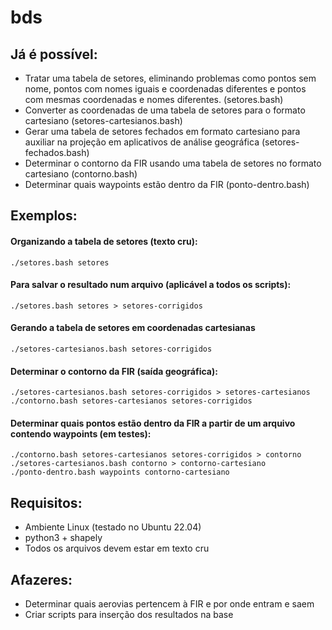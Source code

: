 # bds
## Já é possível:

* Tratar uma tabela de setores, eliminando problemas como pontos sem nome, pontos com nomes iguais e coordenadas diferentes e pontos com mesmas coordenadas e nomes diferentes. (setores.bash)
* Converter as coordenadas de uma tabela de setores para o formato cartesiano (setores-cartesianos.bash)
* Gerar uma tabela de setores fechados em formato cartesiano para auxiliar na projeção em aplicativos de análise geográfica (setores-fechados.bash)
* Determinar o contorno da FIR usando uma tabela de setores no formato cartesiano (contorno.bash)
* Determinar quais waypoints estão dentro da FIR (ponto-dentro.bash)

## Exemplos:

#### Organizando a tabela de setores (texto cru):
```
./setores.bash setores
```

#### Para salvar o resultado num arquivo (aplicável a todos os scripts):
```
./setores.bash setores > setores-corrigidos
```
#### Gerando a tabela de setores em coordenadas cartesianas
```
./setores-cartesianos.bash setores-corrigidos
```
#### Determinar o contorno da FIR (saída geográfica):
```
./setores-cartesianos.bash setores-corrigidos > setores-cartesianos
./contorno.bash setores-cartesianos setores-corrigidos
```
#### Determinar quais pontos estão dentro da FIR a partir de um arquivo contendo waypoints (em testes):
```
./contorno.bash setores-cartesianos setores-corrigidos > contorno
./setores-cartesianos.bash contorno > contorno-cartesiano
./ponto-dentro.bash waypoints contorno-cartesiano
```
## Requisitos:

* Ambiente Linux (testado no Ubuntu 22.04)
* python3 + shapely
* Todos os arquivos devem estar em texto cru

## Afazeres:

* Determinar quais aerovias pertencem à FIR e por onde entram e saem
* Criar scripts para inserção dos resultados na base
